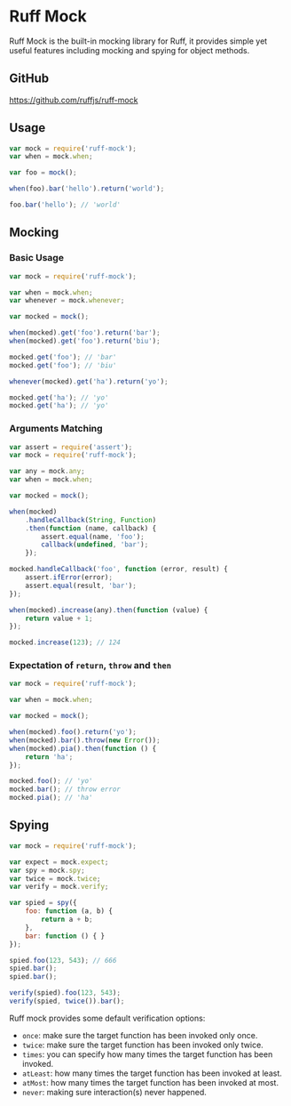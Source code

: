 # Ruff Mock

Ruff Mock is the built-in mocking library for Ruff, it provides simple yet
useful features including mocking and spying for object methods.

## GitHub

https://github.com/ruffjs/ruff-mock

## Usage

```javascript
var mock = require('ruff-mock');
var when = mock.when;

var foo = mock();

when(foo).bar('hello').return('world');

foo.bar('hello'); // 'world'
```

## Mocking

### Basic Usage

```javascript
var mock = require('ruff-mock');

var when = mock.when;
var whenever = mock.whenever;

var mocked = mock();

when(mocked).get('foo').return('bar');
when(mocked).get('foo').return('biu');

mocked.get('foo'); // 'bar'
mocked.get('foo'); // 'biu'

whenever(mocked).get('ha').return('yo');

mocked.get('ha'); // 'yo'
mocked.get('ha'); // 'yo'
```

### Arguments Matching

```javascript
var assert = require('assert');
var mock = require('ruff-mock');

var any = mock.any;
var when = mock.when;

var mocked = mock();

when(mocked)
    .handleCallback(String, Function)
    .then(function (name, callback) {
        assert.equal(name, 'foo');
        callback(undefined, 'bar');
    });

mocked.handleCallback('foo', function (error, result) {
    assert.ifError(error);
    assert.equal(result, 'bar');
});

when(mocked).increase(any).then(function (value) {
    return value + 1;
});

mocked.increase(123); // 124
```

### Expectation of `return`, `throw` and `then`

```javascript
var mock = require('ruff-mock');

var when = mock.when;

var mocked = mock();

when(mocked).foo().return('yo');
when(mocked).bar().throw(new Error());
when(mocked).pia().then(function () {
    return 'ha';
});

mocked.foo(); // 'yo'
mocked.bar(); // throw error
mocked.pia(); // 'ha'
```

## Spying

```javascript
var mock = require('ruff-mock');

var expect = mock.expect;
var spy = mock.spy;
var twice = mock.twice;
var verify = mock.verify;

var spied = spy({
    foo: function (a, b) {
        return a + b;
    },
    bar: function () { }
});

spied.foo(123, 543); // 666
spied.bar();
spied.bar();

verify(spied).foo(123, 543);
verify(spied, twice()).bar();
```

Ruff mock provides some default verification options:

- `once`: make sure the target function has been invoked only once.
- `twice`: make sure the target function has been invoked only twice.
- `times`: you can specify how many times the target function has been invoked.
- `atLeast`: how many times the target function has been invoked at least.
- `atMost`: how many times the target function has been invoked at most.
- `never`: making sure interaction(s) never happened.
